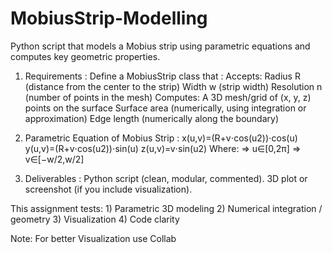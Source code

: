 # MobiusStrip-Modelling
Python script that models a Mobius strip using parametric equations and computes key geometric properties.

1. Requirements  :
      Define a MobiusStrip class that :
          Accepts:
                Radius R (distance from the center to the strip)
                Width w (strip width)
                Resolution n (number of points in the mesh)
         Computes:
                A 3D mesh/grid of (x, y, z) points on the surface
                Surface area (numerically, using integration or approximation)
                Edge length (numerically along the boundary)


2. Parametric Equation of Mobius Strip  :
    x(u,v)=(R+v⋅cos⁡(u2))⋅cos⁡(u)
    y(u,v)=(R+v⋅cos⁡(u2))⋅sin⁡(u)
    z(u,v)=v⋅sin⁡(u2)
        Where:
        => u∈[0,2π]
        => v∈[−w/2,w/2]

3. Deliverables  :
    Python script (clean, modular, commented).
    3D plot or screenshot (if you include visualization).


This assignment tests:
         1) Parametric 3D modeling
         2) Numerical integration / geometry
         3) Visualization
         4) Code clarity

Note: For better Visualization use Collab 


